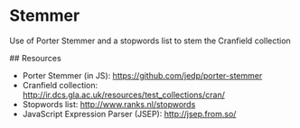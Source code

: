 # Stemmer
Use of Porter Stemmer and a stopwords list to stem the Cranfield collection

## Resources

* Porter Stemmer (in JS): https://github.com/jedp/porter-stemmer
* Cranfield collection: http://ir.dcs.gla.ac.uk/resources/test_collections/cran/
* Stopwords list: http://www.ranks.nl/stopwords
* JavaScript Expression Parser (JSEP): http://jsep.from.so/